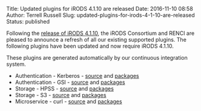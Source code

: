 Title: Updated plugins for iRODS 4.1.10 are released
Date: 2016-11-10 08:58
Author: Terrell Russell
Slug: updated-plugins-for-irods-4-1-10-are-released
Status: published

Following the [release of iRODS
4.1.10](http://irods.org/2016/11/irods-4-1-10-is-released/), the iRODS
Consortium and RENCI are pleased to announce a refresh of all our
existing supported plugins. The following plugins have been updated and
now require iRODS 4.1.10.

These plugins are generated automatically by our continuous integration
system.

-   Authentication - Kerberos -
    [source](https://github.com/irods/irods_auth_plugin_kerberos) and
    [packages](ftp://ftp.renci.org/pub/irods/plugins/irods_auth_plugin_krb/1.4/)
-   Authentication - GSI -
    [source](https://github.com/irods/irods_auth_plugin_gsi) and
    [packages](ftp://ftp.renci.org/pub/irods/plugins/irods_auth_plugin_gsi/1.4/)
-   Storage - HPSS -
    [source](https://github.com/irods/irods_resource_plugin_hpss) and
    [packages](ftp://ftp.renci.org/pub/irods/plugins/irods_resource_plugin_hpss/1.4/)
-   Storage - S3 -
    [source](https://github.com/irods/irods_resource_plugin_s3) and
    [packages](ftp://ftp.renci.org/pub/irods/plugins/irods_resource_plugin_s3/1.5/)
-   Microservice - curl -
    [source](https://github.com/irods/irods_microservice_plugins_curl)
    and
    [packages](ftp://ftp.renci.org/pub/irods/plugins/irods_microservice_plugins_curl/1.4/)


